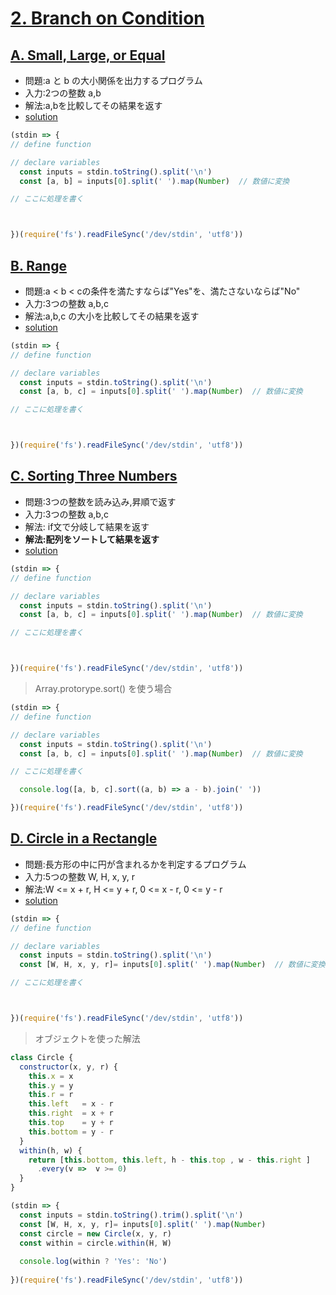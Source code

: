 # [2. Branch on Condition](https://onlinejudge.u-aizu.ac.jp/courses/lesson/2/ITP1/2)

## [A. Small, Large, or Equal](https://onlinejudge.u-aizu.ac.jp/courses/lesson/2/ITP1/2/ITP1_2_A)

- 問題:a と b の大小関係を出力するプログラム
- 入力:2つの整数 a,b
- 解法:a,bを比較してその結果を返す
- [solution](https://onlinejudge.u-aizu.ac.jp/solutions/problem/ITP1_2_A)

```js
(stdin => {
// define function

// declare variables
  const inputs = stdin.toString().split('\n')
  const [a, b] = inputs[0].split(' ').map(Number)  // 数値に変換 

// ここに処理を書く 



})(require('fs').readFileSync('/dev/stdin', 'utf8'))

```

## [B. Range](https://onlinejudge.u-aizu.ac.jp/courses/lesson/2/ITP1/2/ITP1_2_B)

- 問題:a < b < cの条件を満たすならば"Yes"を、満たさないならば"No"
- 入力:3つの整数 a,b,c 
- 解法:a,b,c の大小を比較してその結果を返す
- [solution](https://onlinejudge.u-aizu.ac.jp/solutions/problem/ITP1_2_B)

```js
(stdin => {
// define function

// declare variables
  const inputs = stdin.toString().split('\n')
  const [a, b, c] = inputs[0].split(' ').map(Number)  // 数値に変換 

// ここに処理を書く 



})(require('fs').readFileSync('/dev/stdin', 'utf8'))


```

## [C. Sorting Three Numbers](https://onlinejudge.u-aizu.ac.jp/courses/lesson/2/ITP1/2/ITP1_2_C)

- 問題:3つの整数を読み込み,昇順で返す
- 入力:3つの整数 a,b,c
- 解法: if文で分岐して結果を返す
- **解法:配列をソートして結果を返す**
- [solution](https://onlinejudge.u-aizu.ac.jp/solutions/problem/ITP1_2_C)

```js
(stdin => {
// define function

// declare variables
  const inputs = stdin.toString().split('\n')
  const [a, b, c] = inputs[0].split(' ').map(Number)  // 数値に変換 

// ここに処理を書く 



})(require('fs').readFileSync('/dev/stdin', 'utf8'))
```

> Array.protorype.sort() を使う場合

```js
(stdin => {
// define function

// declare variables
  const inputs = stdin.toString().split('\n')
  const [a, b, c] = inputs[0].split(' ').map(Number)  // 数値に変換 

// ここに処理を書く 

  console.log([a, b, c].sort((a, b) => a - b).join(' '))

})(require('fs').readFileSync('/dev/stdin', 'utf8'))
```

## [D. Circle in a Rectangle](https://onlinejudge.u-aizu.ac.jp/courses/lesson/2/ITP1/2/ITP1_2_D)

- 問題:長方形の中に円が含まれるかを判定するプログラム
- 入力:5つの整数 W, H, x, y, r
- 解法:W <= x + r, H <= y + r, 0 <= x - r, 0 <= y - r
- [solution](https://onlinejudge.u-aizu.ac.jp/solutions/problem/ITP1_2_D)

```js
(stdin => {
// define function

// declare variables
  const inputs = stdin.toString().split('\n')
  const [W, H, x, y, r]= inputs[0].split(' ').map(Number)  // 数値に変換 

// ここに処理を書く 



})(require('fs').readFileSync('/dev/stdin', 'utf8'))
```

> オブジェクトを使った解法

```js
class Circle {
  constructor(x, y, r) {
    this.x = x
    this.y = y
    this.r = r
    this.left   = x - r
    this.right  = x + r
    this.top    = y + r
    this.bottom = y - r
  }
  within(h, w) {
    return [this.bottom, this.left, h - this.top , w - this.right ]
      .every(v =>  v >= 0)        
  }
}

(stdin => { 
  const inputs = stdin.toString().trim().split('\n')
  const [W, H, x, y, r]= inputs[0].split(' ').map(Number)
  const circle = new Circle(x, y, r)
  const within = circle.within(H, W)
  
  console.log(within ? 'Yes': 'No')
  
})(require('fs').readFileSync('/dev/stdin', 'utf8'))
```
